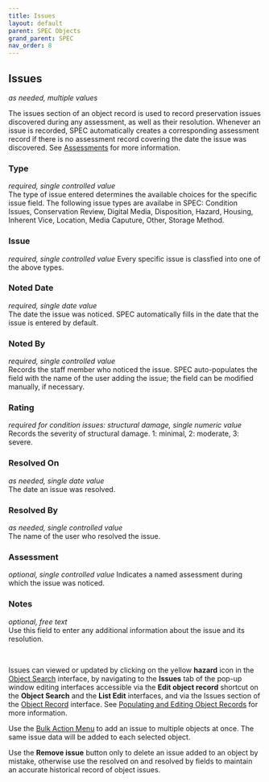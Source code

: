 ```yaml
---
title: Issues
layout: default
parent: SPEC Objects
grand_parent: SPEC
nav_order: 8
---
```


## Issues
*as needed, multiple values*

The issues section of an object record is used to record preservation issues discovered during any assessment, as well as their resolution. Whenever an issue is recorded, SPEC automatically creates a corresponding assessment record if there is no assessment record covering the date the issue was discovered. See [Assessments](https://nypl.github.io/pres-docs/spec/specObjectsAssessments.html) for more information. 


### Type
*required, single controlled value*  
The type of issue entered determines the available choices for the specific issue field. The following issue types are availabe in SPEC: Condition Issues, Conservation Review, Digital Media, Disposition, Hazard, Housing, Inherent Vice, Location, Media Caputure, Other, Storage Method.

### Issue 
*required, single controlled value* 
Every specific issue is classfied into one of the above types. 

### Noted Date
*required, single date value*  
The date the issue was noticed. SPEC automatically fills in the date that the issue is entered by default.

### Noted By  
*required, single controlled value*  
Records the staff member who noticed the issue. SPEC auto-populates the field with the name of the user adding the issue; the field can be modified manually, if necessary.

### Rating
*required for condition issues: structural damage,  single numeric value*  
Records the severity of structural damage. 1: minimal, 2: moderate, 3: severe.

### Resolved On
*as needed, single date value*  
The date an issue was resolved.

### Resolved By
*as needed, single controlled value*  
The name of the user who resolved the issue.

### Assessment
*optional, single controlled value*
Indicates a named assessment during which the issue was noticed.

### Notes
*optional, free text*  
Use this field to enter any additional information about the issue and its resolution.

&nbsp; 
&nbsp;

Issues can viewed or updated by clicking on the yellow **hazard** icon in the [Object Search](https://nypl.github.io/pres-docs/spec/specObjects.html#object-search) interface, by navigating to the **Issues** tab of the pop-up window editing interfaces accessible via the **Edit object record** shortcut on the **Object Search** and the **List Edit** interfaces, and via the Issues section of the [Object Record](https://nypl.github.io/pres-docs/spec/specObjectsObjectRecord.html) interface. See [Populating and Editing Object Records](https://nypl.github.io/pres-docs/spec/specObjects.html#populating-and-editing-object-records) for more information. 

Use the [Bulk Action Menu](https://nypl.github.io/pres-docs/spec/specObjectsBulkActionMenu.html) to add an issue to multiple objects at once. The same issue data will be added to each selected object.

Use the **Remove issue** button only to delete an issue added to an object by mistake, otherwise use the resolved on and resolved by fields to maintain an accurate historical record of object issues.